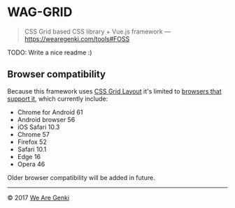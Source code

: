 # WAG-GRID

> CSS Grid based CSS library + Vue.js framework — https://wearegenki.com/tools#FOSS

TODO: Write a nice readme :)

## Browser compatibility

Because this framework uses [CSS Grid Layout](https://developer.mozilla.org/en-US/docs/Web/CSS/CSS_Grid_Layout) it's limited to [browsers that support it](http://caniuse.com/#feat=css-grid), which currently include:

* Chrome for Android 61
* Android browser 56
* iOS Safari 10.3
* Chrome 57
* Firefox 52
* Safari 10.1
* Edge 16
* Opera 46

Older browser compatibility will be added in future.

-----

© 2017 [We Are Genki](https://wearegenki.com)
